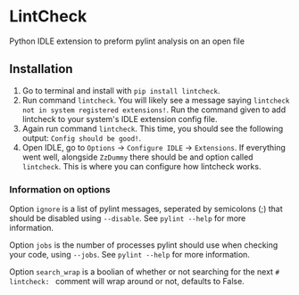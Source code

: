 # LintCheck
Python IDLE extension to preform pylint analysis on an open file

## Installation
1) Go to terminal and install with `pip install lintcheck`.
2) Run command `lintcheck`. You will likely see a message saying
`lintcheck not in system registered extensions!`. Run the command
given to add lintcheck to your system's IDLE extension config file.
3) Again run command `lintcheck`. This time, you should see the following
output: `Config should be good!`.
4) Open IDLE, go to `Options` -> `Configure IDLE` -> `Extensions`.
If everything went well, alongside `ZzDummy` there should be and
option called `lintcheck`. This is where you can configure how
lintcheck works.

### Information on options
Option `ignore` is a list of pylint messages,
seperated by semicolons (;) that should be disabled using `--disable`.
See `pylint --help` for more information.

Option `jobs` is the number of processes pylint should use when
checking your code, using `--jobs`. See `pylint --help` for more information.

Option `search_wrap` is a boolian of whether or not searching for
the next `# lintcheck: ` comment will wrap around or not, defaults to
False.
